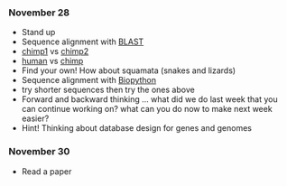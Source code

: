### November 28 ###
* Stand up
* Sequence alignment with [BLAST](https://blast.ncbi.nlm.nih.gov/Blast.cgi)
 * [chimp1](https://www.ncbi.nlm.nih.gov/nuccore/JF727179.2) vs [chimp2](https://www.ncbi.nlm.nih.gov/nuccore/JF727176.2)
 * [human](https://www.ncbi.nlm.nih.gov/nuccore/GU170821.1) vs [chimp](https://www.ncbi.nlm.nih.gov/nuccore/JF727179.2)
 * Find your own! How about squamata (snakes and lizards)
* Sequence alignment with [Biopython](http://biopython.org/DIST/docs/api/Bio.pairwise2-module.html)
 * try shorter sequences then try the ones above
* Forward and backward thinking ... what did we do last week that you can continue working on? what can you do now to make next week easier?
 * Hint! Thinking about database design for genes and genomes

### November 30 ###
* Read a paper
